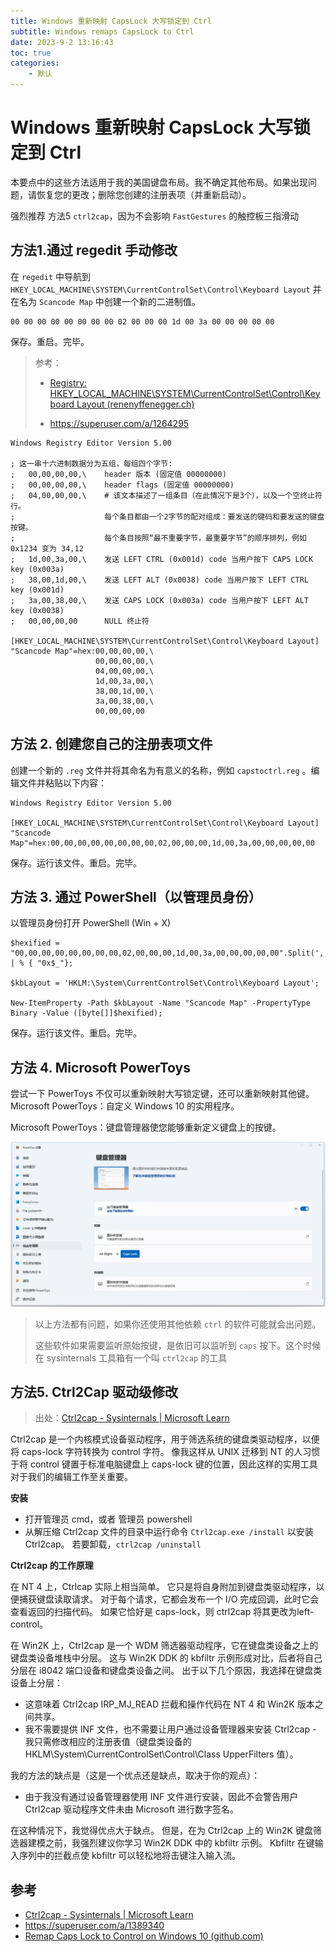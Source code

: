 ```yaml
---
title: Windows 重新映射 CapsLock 大写锁定到 Ctrl
subtitle: Windows remaps CapsLock to Ctrl
date: 2023-9-2 13:16:43
toc: true
categories: 
    - 默认
---
```


# Windows 重新映射 CapsLock 大写锁定到 Ctrl

本要点中的这些方法适用于我的美国键盘布局。我不确定其他布局。如果出现问题，请恢复您的更改；删除您创建的注册表项（并重新启动）。

强烈推荐 方法5 `ctrl2cap`，因为不会影响 `FastGestures` 的触控板三指滑动

## 方法1.通过 regedit 手动修改

在 `regedit` 中导航到 `HKEY_LOCAL_MACHINE\SYSTEM\CurrentControlSet\Control\Keyboard Layout` 并在名为 `Scancode Map` 中创建一个新的二进制值。

```
00 00 00 00 00 00 00 00 02 00 00 00 1d 00 3a 00 00 00 00 00
```

保存。重启。完毕。

> 参考：
>
> - [Registry: HKEY_LOCAL_MACHINE\SYSTEM\CurrentControlSet\Control\Keyboard Layout (renenyffenegger.ch)](https://renenyffenegger.ch/notes/Windows/registry/tree/HKEY_LOCAL_MACHINE/System/CurrentControlSet/Control/Keyboard-Layout/index)
>
> - https://superuser.com/a/1264295



```
Windows Registry Editor Version 5.00

; 这一串十六进制数据分为五组，每组四个字节:
;   00,00,00,00,\    header 版本 (固定值 00000000)
;   00,00,00,00,\    header flags (固定值 00000000)
;   04,00,00,00,\    # 该文本描述了一组条目（在此情况下是3个），以及一个空终止符行。
;                    每个条目都由一个2字节的配对组成：要发送的键码和要发送的键盘按键。
;                    每个条目按照“最不重要字节，最重要字节”的顺序排列，例如 0x1234 变为 34,12
;   1d,00,3a,00,\    发送 LEFT CTRL (0x001d) code 当用户按下 CAPS LOCK key (0x003a) 
;   38,00,1d,00,\    发送 LEFT ALT (0x0038) code 当用户按下 LEFT CTRL key (0x001d) 
;   3a,00,38,00,\    发送 CAPS LOCK (0x003a) code 当用户按下 LEFT ALT key (0x0038) 
;   00,00,00,00      NULL 终止符

[HKEY_LOCAL_MACHINE\SYSTEM\CurrentControlSet\Control\Keyboard Layout]
"Scancode Map"=hex:00,00,00,00,\
                   00,00,00,00,\
                   04,00,00,00,\
                   1d,00,3a,00,\
                   38,00,1d,00,\
                   3a,00,38,00,\
                   00,00,00,00
```



## 方法 2. 创建您自己的注册表项文件

创建一个新的 `.reg` 文件并将其命名为有意义的名称，例如 `capstoctrl.reg` 。编辑文件并粘贴以下内容：

```
Windows Registry Editor Version 5.00

[HKEY_LOCAL_MACHINE\SYSTEM\CurrentControlSet\Control\Keyboard Layout]
"Scancode Map"=hex:00,00,00,00,00,00,00,00,02,00,00,00,1d,00,3a,00,00,00,00,00
```

保存。运行该文件。重启。完毕。



## 方法 3. 通过 PowerShell（以管理员身份）

以管理员身份打开 PowerShell (Win + X)

```
$hexified = "00,00,00,00,00,00,00,00,02,00,00,00,1d,00,3a,00,00,00,00,00".Split(',') | % { "0x$_"};

$kbLayout = 'HKLM:\System\CurrentControlSet\Control\Keyboard Layout';

New-ItemProperty -Path $kbLayout -Name "Scancode Map" -PropertyType Binary -Value ([byte[]]$hexified);
```

保存。运行该文件。重启。完毕。



## 方法 4. Microsoft PowerToys

尝试一下 PowerToys 不仅可以重新映射大写锁定键，还可以重新映射其他键。 Microsoft PowerToys：自定义 Windows 10 的实用程序。

Microsoft PowerToys：键盘管理器使您能够重新定义键盘上的按键。

![16936313430601693631342489.png](https://raw.githubusercontent.com/james-curtis/james-curtis.github.io/main/static/images/16936313430601693631342489.png)

> 以上方法都有问题，如果你还使用其他依赖 `ctrl` 的软件可能就会出问题。
>
> 这些软件如果需要监听原始按键，是依旧可以监听到 `caps` 按下。这个时候在 sysinternals 工具箱有一个叫 `ctrl2cap` 的工具



## 方法5. Ctrl2Cap 驱动级修改

> 出处：[Ctrl2cap - Sysinternals | Microsoft Learn](https://learn.microsoft.com/zh-cn/sysinternals/downloads/ctrl2cap)

Ctrl2cap 是一个内核模式设备驱动程序，用于筛选系统的键盘类驱动程序，以便将 caps-lock 字符转换为 control 字符。 像我这样从 UNIX 迁移到 NT 的人习惯于将 control 键置于标准电脑键盘上 caps-lock 键的位置，因此这样的实用工具对于我们的编辑工作至关重要。

**安装**

- 打开管理员 cmd，或者 管理员 powershell
- 从解压缩 Ctrl2cap 文件的目录中运行命令 `Ctrl2cap.exe /install` 以安装 Ctrl2cap。 若要卸载，`ctrl2cap /uninstall`

**Ctrl2cap 的工作原理**

在 NT 4 上，Ctrlcap 实际上相当简单。 它只是将自身附加到键盘类驱动程序，以便捕获键盘读取请求。 对于每个请求，它都会发布一个 I/O 完成回调，此时它会查看返回的扫描代码。 如果它恰好是 caps-lock，则 ctrl2cap 将其更改为left-control。

在 Win2K 上，Ctrl2cap 是一个 WDM 筛选器驱动程序，它在键盘类设备之上的键盘类设备堆栈中分层。 这与 Win2K DDK 的 kbfiltr 示例形成对比，后者将自己分层在 i8042 端口设备和键盘类设备之间。 出于以下几个原因，我选择在键盘类设备上分层：

- 这意味着 Ctrl2cap IRP_MJ_READ 拦截和操作代码在 NT 4 和 Win2K 版本之间共享。
- 我不需要提供 INF 文件，也不需要让用户通过设备管理器来安装 Ctrl2cap - 我只需修改相应的注册表值（键盘类设备的 HKLM\System\CurrentControlSet\Control\Class UpperFilters 值）。

我的方法的缺点是（这是一个优点还是缺点，取决于你的观点）：

- 由于我没有通过设备管理器使用 INF 文件进行安装，因此不会警告用户 Ctrl2cap 驱动程序文件未由 Microsoft 进行数字签名。

在这种情况下，我觉得优点大于缺点。 但是，在为 Ctrl2cap 上的 Win2K 键盘筛选器建模之前，我强烈建议你学习 Win2K DDK 中的 kbfiltr 示例。 Kbfiltr 在键输入序列中的拦截点使 kbfiltr 可以轻松地将击键注入输入流。



## 参考

- [Ctrl2cap - Sysinternals | Microsoft Learn](https://learn.microsoft.com/zh-cn/sysinternals/downloads/ctrl2cap)
- https://superuser.com/a/1389340
- [Remap Caps Lock to Control on Windows 10 (github.com)](https://gist.github.com/joshschmelzle/5e88dabc71014d7427ff01bca3fed33d)

